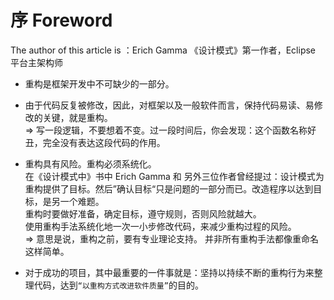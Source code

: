 # 序 Foreword

The author of this article is ：Erich Gamma 《设计模式》第一作者，Eclipse 平台主架构师

- 重构是框架开发中不可缺少的一部分。

- 由于代码反复被修改，因此，对框架以及一般软件而言，保持代码易读、易修改的关键，就是重构。  
  => 写一段逻辑，不要想着不变。过一段时间后，你会发现：这个函数名称好丑，完全没有表达这段代码的作用。

- 重构具有风险。重构必须系统化。  
  在《设计模式中》书中 Erich Gamma 和 另外三位作者曾经提过：设计模式为重构提供了目标。然后”确认目标“只是问题的一部分而已。改造程序以达到目标，是另一个难题。  
  重构时要做好准备，确定目标，遵守规则，否则风险就越大。  
  使用重构手法系统化地一次一小步修改代码，来减少重构过程的风险。  
  => 意思是说，重构之前，要有专业理论支持。 并非所有重构手法都像重命名这样简单。

- 对于成功的项目，其中最重要的一件事就是：坚持以持续不断的重构行为来整理代码，达到`“以重构方式改进软件质量”`的目的。
